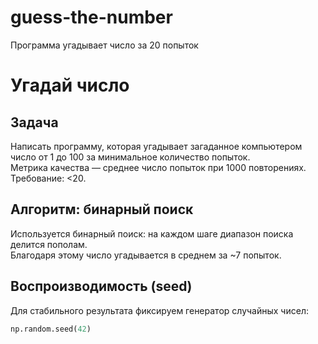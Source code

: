 # guess-the-number
Программа угадывает число за 20 попыток


# Угадай число

## Задача
Написать программу, которая угадывает загаданное компьютером число от 1 до 100 за минимальное количество попыток.  
Метрика качества — среднее число попыток при 1000 повторениях. Требование: <20.

## Алгоритм: бинарный поиск
Используется бинарный поиск: на каждом шаге диапазон поиска делится пополам.  
Благодаря этому число угадывается в среднем за ~7 попыток.

## Воспроизводимость (seed)
Для стабильного результата фиксируем генератор случайных чисел:
```python
np.random.seed(42)
